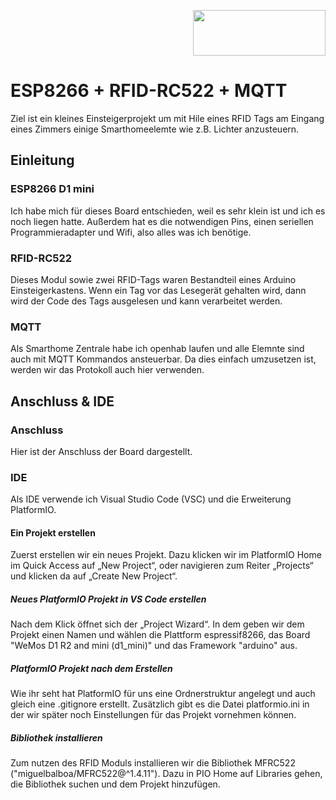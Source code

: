 <p align="right"><img src="https://github.com/Tigermatze/Alarmanlage/assets/45244783/a70fd7b6-153b-412b-a6fb-e56f49879feb" width="212" height="73"></p>
    
# ESP8266 + RFID-RC522 + MQTT
Ziel ist ein kleines Einsteigerprojekt um mit Hile eines RFID Tags am Eingang eines Zimmers einige Smarthomeelemte wie z.B. Lichter anzusteuern.

## Einleitung
### ESP8266 D1 mini
Ich habe mich für dieses Board entschieden, weil es sehr klein ist und ich es noch liegen hatte. Außerdem hat es die notwendigen Pins, einen seriellen Programmieradapter und Wifi, also alles was ich benötige.

### RFID-RC522
Dieses Modul sowie zwei RFID-Tags waren Bestandteil eines Arduino Einsteigerkastens.
Wenn ein Tag vor das Lesegerät gehalten wird, dann wird der Code des Tags ausgelesen und kann verarbeitet werden.
<im RFID_Tags.webp>
<img RFID_Pins-q7ndmwl6f40dbbfnvzeblqxq1v43y6eehg3gw261ho.webp>

### MQTT
Als Smarthome Zentrale habe ich openhab laufen und alle Elemnte sind auch mit MQTT Kommandos ansteuerbar. Da dies einfach umzusetzen ist, werden wir das Protokoll auch hier verwenden.

## Anschluss & IDE
### Anschluss
Hier ist der Anschluss der Board dargestellt.
<img RFID_Wemos_D1_Mini.webp>
<img RFID_Anschluss_Wemos_D1.webp>

### IDE
Als IDE verwende ich Visual Studio Code (VSC) und die Erweiterung PlatformIO.

#### Ein Projekt erstellen
Zuerst erstellen wir ein neues Projekt. Dazu klicken wir im PlatformIO Home im Quick Access auf „New Project“, oder navigieren zum Reiter „Projects“ und klicken da auf „Create New Project“.

##### Neues PlatformIO Projekt in VS Code erstellen
Nach dem Klick öffnet sich der „Project Wizard“. In dem geben wir dem Projekt einen Namen und wählen die Plattform espressif8266, das Board "WeMos D1 R2 and mini (d1_mini)" und das Framework "arduino" aus.

##### PlatformIO Projekt nach dem Erstellen
Wie ihr seht hat PlatformIO für uns eine Ordnerstruktur angelegt und auch gleich eine .gitignore erstellt. Zusätzlich gibt es die Datei platformio.ini in der wir später noch Einstellungen für das Projekt vornehmen können.

##### Bibliothek installieren
Zum nutzen des RFID Moduls installieren wir die Bibliothek MFRC522 ("miguelbalboa/MFRC522@^1.4.11"). Dazu in PIO Home auf Libraries gehen, die Bibliothek suchen und dem Projekt hinzufügen.

